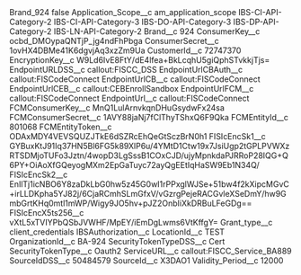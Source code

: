 <?xml version="1.0" encoding="UTF-8"?>
<CustomMetadata xmlns="http://soap.sforce.com/2006/04/metadata" xmlns:xsi="http://www.w3.org/2001/XMLSchema-instance" xmlns:xsd="http://www.w3.org/2001/XMLSchema">
    <label>Brand_924</label>
    <protected>false</protected>
    <values>
        <field>Application_Scope__c</field>
        <value xsi:type="xsd:string">am_application_scope IBS-CI-API-Category-2 IBS-CI-API-Category-3 IBS-DO-API-Category-3 IBS-DP-API-Category-2 IBS-LN-API-Category-2</value>
    </values>
    <values>
        <field>Brand__c</field>
        <value xsi:type="xsd:string">924</value>
    </values>
    <values>
        <field>ConsumerKey__c</field>
        <value xsi:type="xsd:string">ocbd_DMOypaQNTjP_jg4ndFhPbga</value>
    </values>
    <values>
        <field>ConsumerSecret__c</field>
        <value xsi:type="xsd:string">1ovHX4DBMe41K6dgvjAq3xzZm9Ua</value>
    </values>
    <values>
        <field>CustomerId__c</field>
        <value xsi:type="xsd:string">72747370</value>
    </values>
    <values>
        <field>EncryptionKey__c</field>
        <value xsi:type="xsd:string">W9Ld6IvE8FtY/dE4lfea+BkLcqhU5giQphSTvkkjTjs=</value>
    </values>
    <values>
        <field>EndpointURLDSS__c</field>
        <value xsi:type="xsd:string">callout:FISCC_DSS</value>
    </values>
    <values>
        <field>EndpointUrlCBAuth__c</field>
        <value xsi:type="xsd:string">callout:FISCodeConnect</value>
    </values>
    <values>
        <field>EndpointUrlCB__c</field>
        <value xsi:type="xsd:string">callout:FISCodeConnect</value>
    </values>
    <values>
        <field>EndpointUrlCEB__c</field>
        <value xsi:type="xsd:string">callout:CEBEnrollSandbox</value>
    </values>
    <values>
        <field>EndpointUrlFCM__c</field>
        <value xsi:type="xsd:string">callout:FISCodeConnect</value>
    </values>
    <values>
        <field>EndpointUrl__c</field>
        <value xsi:type="xsd:string">callout:FISCodeConnect</value>
    </values>
    <values>
        <field>FCMConsumerKey__c</field>
        <value xsi:type="xsd:string">MnQ1LulArnvkqnDHuGsydwFx24sa</value>
    </values>
    <values>
        <field>FCMConsumerSecret__c</field>
        <value xsi:type="xsd:string">1AVY88jaNj7fClThyTShxQ6F9Qka</value>
    </values>
    <values>
        <field>FCMEntityId__c</field>
        <value xsi:type="xsd:string">801068</value>
    </values>
    <values>
        <field>FCMEntityToken__c</field>
        <value xsi:type="xsd:string">ODAxMDY4VEVSQUZJTkE6dSZRcEhQeGtSczBrN0h1</value>
    </values>
    <values>
        <field>FISIcEncSk1__c</field>
        <value xsi:type="xsd:string">GYBuxKtJ91Iq37HN5Bl6FG5k89XlP6u/4YMtD1Ctw19x7JsiUgp2tGPLPVWXzRTSDMjoTUFo3Jztn/4wopD3LgSssB1COxCJD/ujyMpnkdaPJRRoP28IQG+Q6PY+OiAoXfGQeyogMXm2EpGaTuyc72ayQgEEtIqHaSW9Eb1N34Q/</value>
    </values>
    <values>
        <field>FISIcEncSk2__c</field>
        <value xsi:type="xsd:string">EnIlTj1icNBO6Y8zaDkLbG0hw5z45G0wI1rPPxglWJSe+51bw4f2kXipcMGvC+irLLDKpha5YJ82j/6CjaRCmhSLmGfxV/vGzrgPejeRACGvleXSeDmY/hw9GmbGrtKHq0mtl1mWP/Wigy9JO5hv+pJZ2OnbIiXkDRBuLFeGDg==</value>
    </values>
    <values>
        <field>FISIcEncX5ts256__c</field>
        <value xsi:type="xsd:string">vXtL5xTVIYPbQSbJVWHF/MpEY/iEmDgLwms6VtKffgY=</value>
    </values>
    <values>
        <field>Grant_type__c</field>
        <value xsi:type="xsd:string">client_credentials</value>
    </values>
    <values>
        <field>IBSAuthorization__c</field>
        <value xsi:nil="true"/>
    </values>
    <values>
        <field>LocationId__c</field>
        <value xsi:type="xsd:string">TEST</value>
    </values>
    <values>
        <field>OrganizationId__c</field>
        <value xsi:type="xsd:string">BA-924</value>
    </values>
    <values>
        <field>SecurityTokenTypeDSS__c</field>
        <value xsi:type="xsd:string">Cert</value>
    </values>
    <values>
        <field>SecurityTokenType__c</field>
        <value xsi:type="xsd:string">Oauth2</value>
    </values>
    <values>
        <field>ServiceURL__c</field>
        <value xsi:type="xsd:string">callout:FISCC_Service_BA889</value>
    </values>
    <values>
        <field>SourceIdDSS__c</field>
        <value xsi:type="xsd:string">50484579</value>
    </values>
    <values>
        <field>SourceId__c</field>
        <value xsi:type="xsd:string">X3DAO1</value>
    </values>
    <values>
        <field>Validity_Period__c</field>
        <value xsi:type="xsd:string">12000</value>
    </values>
</CustomMetadata>
